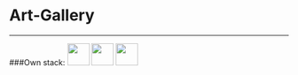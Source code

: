 # Art-Gallery

---

###Own stack:
[<img src="https://upload.wikimedia.org/wikipedia/commons/thumb/a/a7/React-icon.svg/2300px-React-icon.svg.png" width="40px"/>](https://ru.legacy.reactjs.org/) [<img src="https://uxwing.com/wp-content/themes/uxwing/download/brands-and-social-media/redux-icon.png" width="40px"/>](https://redux.js.org/) [<img src="https://upload.wikimedia.org/wikipedia/commons/thumb/4/4c/Typescript_logo_2020.svg/1200px-Typescript_logo_2020.svg.png" width="40px"/>](https://www.typescriptlang.org//)
